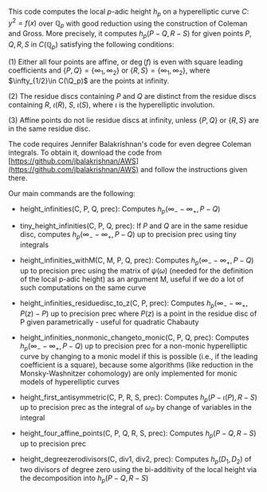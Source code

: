 This code computes the local $p$-adic height $h_p$ on a hyperelliptic curve $C\colon y^2=f(x)$ over $\mathbb{Q}_p$ with good reduction using the construction of Coleman and Gross. More precisely, it computes $h_p(P-Q,R-S)$ for given points $P,Q,R,S$ in $C(\mathbb{Q}_p)$ satisfying the following conditions:

(1) Either all four points are affine, or $\deg(f)$ is even with square leading coefficients and $\{P,Q\} =\{\infty_1,\infty_2\}$ or $\{R,S\} =\{\infty_1,\infty_2\}$, where $\infty_{1/2}\in C(\Q_p)$ are the points at infinity.

(2) The residue discs containing $P$ and $Q$ are distinct from the residue discs containing $R$, $\iota(R)$, $S$, $\iota(S)$, where $\iota$ is the hyperelliptic involution.

(3) Affine points do not lie residue discs at infinity, unless $\{P,Q\}$ or $\{R,S\}$ are in the same residue disc.

The code requires Jennifer Balakrishnan's code for even degree Coleman integrals. To obtain it, download the code from [https://github.com/jbalakrishnan/AWS](https://github.com/jbalakrishnan/AWS) and follow the instructions given there.

Our main commands are the following:

- height_infinities(C, P, Q, prec):    Computes $h_p(\infty_- - \infty_+, P-Q)$

- tiny_height_infinities(C, P, Q, prec):    If $P$ and $Q$ are in the same residue disc, computes $h_p(\infty_- - \infty_+, P-Q)$ up to precision prec using tiny integrals

- height_infinities_withM(C, M, P, Q, prec):     Computes $h_p(\infty_- - \infty_+, P-Q)$ up to precision prec using the matrix of $\psi(\omega)$ (needed for the definition of the local p-adic height) as an argument M, useful if we do a lot of such computations on the same curve

- height_infinities_residuedisc_to_z(C, P, prec):     Computes $h_p(\infty_- - \infty_+, P(z)-P)$ up to precision prec where $P(z)$ is a point in the residue disc of P given parametrically - useful for quadratic Chabauty

- height_infinities_nonmonic_changeto_monic(C, P, Q, prec):    Computes $h_p(\infty_- - \infty_+, P-Q)$ up to precision prec for a non-monic hyperelliptic curve by changing to a monic model if this is possible (i.e., if the leading coefficient is a square), because some algorithms (like reduction in the Monsky-Washnitzer cohomology) are only implemented for monic models of hyperelliptic curves

- height_first_antisymmetric(C, P, R, S, prec):    Computes $h_p(P-\iota(P), R-S)$ up to precision prec as the integral of $\omega_P$ by change of variables in the integral

- height_four_affine_points(C, P, Q, R, S, prec):    Computes $h_p(P-Q, R-S)$ up to precision prec

- height_degreezerodivisors(C, div1, div2, prec):    Computes $h_p(D_1, D_2)$ of two divisors of degree zero using the bi-additivity of the local height via the decomposition into $h_p(P-Q,R-S)$
